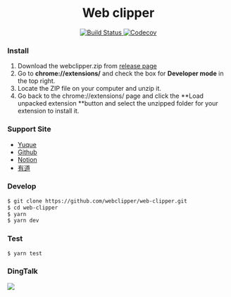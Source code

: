 <h1 align="center">Web clipper</h1>
<p align="center">
    <a href="https://travis-ci.org/webclipper/web-clipper">
      <img src="https://img.shields.io/travis/webclipper/web-clipper/master.svg?style=flat-square" alt="Build Status">
    </a>
    <a href="https://codecov.io/gh/webclipper/web-clipper">
      <img src="https://img.shields.io/codecov/c/github/webclipper/web-clipper/master.svg?style=flat-square" alt="Codecov">
    </a>
</p>

### Install

1. Download the webclipper.zip from [release page](https://github.com/webclipper/web-clipper/releases)
2. Go to **chrome://extensions/** and check the box for **Developer mode** in the top right.
3. Locate the ZIP file on your computer and unzip it.
4. Go back to the chrome://extensions/ page and click the **Load unpacked extension **button and select the unzipped folder for your extension to install it.

### Support Site

- [Yuque](https://www.yuque.com)
- [Github](https://github.com)
- [Notion](https://www.notion.so/)
- [有道](https://note.youdao.com/)

### Develop

```bash
$ git clone https://github.com/webclipper/web-clipper.git
$ cd web-clipper
$ yarn
$ yarn dev
```

### Test

```bash
$ yarn test
```

### DingTalk

![](https://raw.githubusercontent.com/webclipper/web-clipper/master/DingTalk.jpeg)
